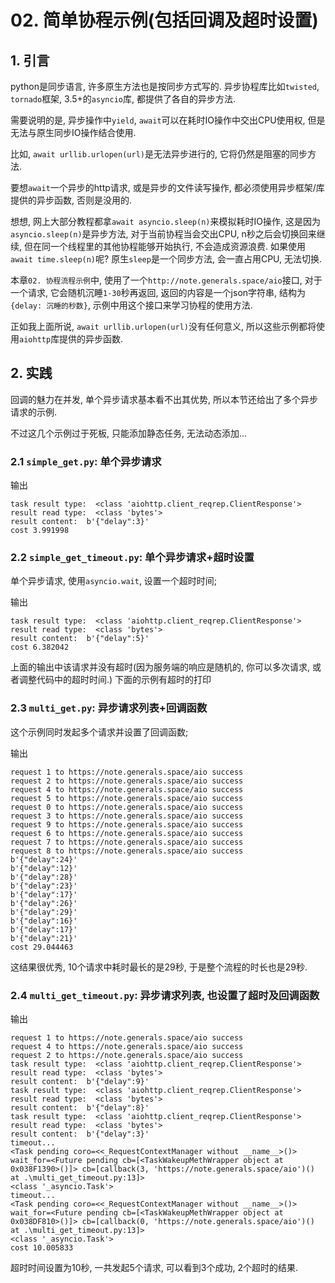 # 02. 简单协程示例(包括回调及超时设置)

## 1. 引言

python是同步语言, 许多原生方法也是按同步方式写的. 异步协程库比如`twisted`, `tornado`框架, 3.5+的`asyncio`库, 都提供了各自的异步方法.

需要说明的是, 异步操作中`yield`, `await`可以在耗时IO操作中交出CPU使用权, 但是无法与原生同步IO操作结合使用. 

比如, `await urllib.urlopen(url)`是无法异步进行的, 它将仍然是阻塞的同步方法.

要想`await`一个异步的http请求, 或是异步的文件读写操作, 都必须使用异步框架/库提供的异步函数, 否则是没用的.

想想, 网上大部分教程都拿`await asyncio.sleep(n)`来模拟耗时IO操作, 这是因为`asyncio.sleep(n)`是异步方法, 对于当前协程当会交出CPU, n秒之后会切换回来继续, 但在同一个线程里的其他协程能够开始执行, 不会造成资源浪费. 如果使用`await time.sleep(n)`呢? 原生`sleep`是一个同步方法, 会一直占用CPU, 无法切换.

本章`02. 协程流程示例`中, 使用了一个`http://note.generals.space/aio`接口, 对于一个请求, 它会随机沉睡`1-30`秒再返回, 返回的内容是一个json字符串, 结构为`{delay: 沉睡的秒数}`, 示例中用这个接口来学习协程的使用方法.

正如我上面所说, `await urllib.urlopen(url)`没有任何意义, 所以这些示例都将使用`aiohttp`库提供的异步函数.

## 2. 实践

回调的魅力在并发, 单个异步请求基本看不出其优势, 所以本节还给出了多个异步请求的示例.

不过这几个示例过于死板, 只能添加静态任务, 无法动态添加...

### 2.1 `simple_get.py`: 单个异步请求

输出

```
task result type:  <class 'aiohttp.client_reqrep.ClientResponse'>
result read type:  <class 'bytes'>
result content:  b'{"delay":3}'
cost 3.991998
```

### 2.2 `simple_get_timeout.py`: 单个异步请求+超时设置

单个异步请求, 使用`asyncio.wait`, 设置一个超时时间;

输出

```
task result type:  <class 'aiohttp.client_reqrep.ClientResponse'>
result read type:  <class 'bytes'>
result content:  b'{"delay":5}'
cost 6.382042
```

上面的输出中该请求并没有超时(因为服务端的响应是随机的, 你可以多次请求, 或者调整代码中的超时时间.) 下面的示例有超时的打印

### 2.3 `multi_get.py`: 异步请求列表+回调函数

这个示例同时发起多个请求并设置了回调函数;

输出

```
request 1 to https://note.generals.space/aio success
request 2 to https://note.generals.space/aio success
request 4 to https://note.generals.space/aio success
request 5 to https://note.generals.space/aio success
request 0 to https://note.generals.space/aio success
request 3 to https://note.generals.space/aio success
request 9 to https://note.generals.space/aio success
request 6 to https://note.generals.space/aio success
request 7 to https://note.generals.space/aio success
request 8 to https://note.generals.space/aio success
b'{"delay":24}'
b'{"delay":12}'
b'{"delay":28}'
b'{"delay":23}'
b'{"delay":17}'
b'{"delay":26}'
b'{"delay":29}'
b'{"delay":16}'
b'{"delay":17}'
b'{"delay":21}'
cost 29.044463
```

这结果很优秀, 10个请求中耗时最长的是29秒, 于是整个流程的时长也是29秒.

### 2.4 `multi_get_timeout.py`: 异步请求列表, 也设置了超时及回调函数

输出

```
request 1 to https://note.generals.space/aio success
request 4 to https://note.generals.space/aio success
request 2 to https://note.generals.space/aio success
task result type:  <class 'aiohttp.client_reqrep.ClientResponse'>
result read type:  <class 'bytes'>
result content:  b'{"delay":9}'
task result type:  <class 'aiohttp.client_reqrep.ClientResponse'>
result read type:  <class 'bytes'>
result content:  b'{"delay":8}'
task result type:  <class 'aiohttp.client_reqrep.ClientResponse'>
result read type:  <class 'bytes'>
result content:  b'{"delay":3}'
timeout...
<Task pending coro=<<_RequestContextManager without __name__>()> wait_for=<Future pending cb=[<TaskWakeupMethWrapper object at 0x038F1390>()]> cb=[callback(3, 'https://note.generals.space/aio')() at .\multi_get_timeout.py:13]>
<class '_asyncio.Task'>
timeout...
<Task pending coro=<<_RequestContextManager without __name__>()> wait_for=<Future pending cb=[<TaskWakeupMethWrapper object at 0x038DF810>()]> cb=[callback(0, 'https://note.generals.space/aio')() at .\multi_get_timeout.py:13]>
<class '_asyncio.Task'>
cost 10.005833
```

超时时间设置为10秒, 一共发起5个请求, 可以看到3个成功, 2个超时的结果.
